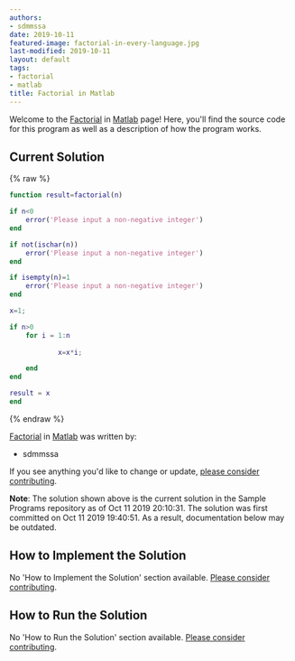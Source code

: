 ```yaml
---
authors:
- sdmmssa
date: 2019-10-11
featured-image: factorial-in-every-language.jpg
last-modified: 2019-10-11
layout: default
tags:
- factorial
- matlab
title: Factorial in Matlab
---
```


Welcome to the [Factorial](https://sampleprograms.io/projects/factorial) in [Matlab](https://sampleprograms.io/languages/matlab) page! Here, you'll find the source code for this program as well as a description of how the program works.

## Current Solution

{% raw %}

```matlab
function result=factorial(n)

if n<0
    error('Please input a non-negative integer')
end

if not(ischar(n))
    error('Please input a non-negative integer')
end

if isempty(n)=1
    error('Please input a non-negative integer')
end

x=1;

if n>0
    for i = 1:n
  
            x=x*i;

    end
end

result = x
end
```

{% endraw %}

[Factorial](https://sampleprograms.io/projects/factorial) in [Matlab](https://sampleprograms.io/languages/matlab) was written by:

- sdmmssa

If you see anything you'd like to change or update, [please consider contributing](https://github.com/TheRenegadeCoder/sample-programs).

**Note**: The solution shown above is the current solution in the Sample Programs repository as of Oct 11 2019 20:10:31. The solution was first committed on Oct 11 2019 19:40:51. As a result, documentation below may be outdated.

## How to Implement the Solution

No 'How to Implement the Solution' section available. [Please consider contributing](https://github.com/TheRenegadeCoder/sample-programs-website).

## How to Run the Solution

No 'How to Run the Solution' section available. [Please consider contributing](https://github.com/TheRenegadeCoder/sample-programs-website).